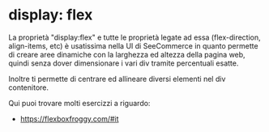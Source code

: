 # display: flex

La proprietà "display:flex" e tutte le proprietà legate ad essa (flex-direction, align-items, etc) è usatissima nella UI di SeeCommerce in quanto permette di creare aree dinamiche con la larghezza ed altezza della pagina web, quindi senza dover dimensionare i vari div tramite percentuali esatte.

Inoltre ti permette di centrare ed allineare diversi elementi nel div contenitore.

Qui puoi trovare molti esercizzi a riguardo:

* https://flexboxfroggy.com/#it
